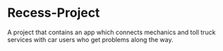 # Recess-Project
A project that contains an app which connects mechanics and toll truck services with car users who get problems along the way.
